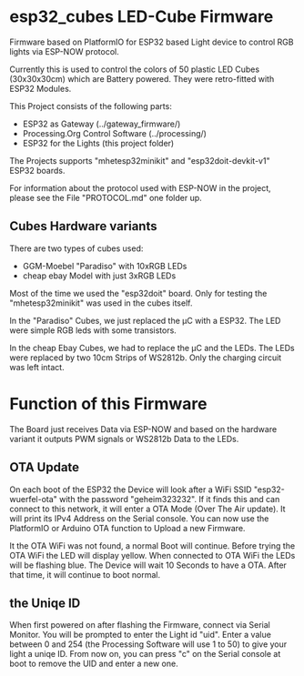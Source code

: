 # esp32_cubes LED-Cube Firmware

Firmware based on PlatformIO for ESP32 based Light device to control RGB lights
via ESP-NOW protocol.

Currently this is used to control the colors of 50 plastic LED Cubes (30x30x30cm)
which are Battery powered. They were retro-fitted with ESP32 Modules.

This Project consists of the following parts:

 * ESP32 as Gateway (../gateway_firmware/)
 * Processing.Org Control Software (../processing/)
 * ESP32 for the Lights (this project folder) 
 
The Projects supports "mhetesp32minikit" and "esp32doit-devkit-v1" ESP32 boards.

For information about the protocol used with ESP-NOW in the project, please see the
File "PROTOCOL.md" one folder up.


## Cubes Hardware variants

There are two types of cubes used:

 * GGM-Moebel "Paradiso" with 10xRGB LEDs
 * cheap ebay Model with just 3xRGB LEDs

Most of the time we used the "esp32doit" board. Only for testing the
"mhetesp32minikit" was used in the cubes itself.

In the "Paradiso" Cubes, we just replaced the µC with a ESP32.
The LED were simple RGB leds with some transistors.

In the cheap Ebay Cubes, we had to replace the µC and the LEDs.
The LEDs were replaced by two 10cm Strips of WS2812b. Only the charging 
circuit was left intact. 


# Function of this Firmware

The Board just receives Data via ESP-NOW and based on the hardware variant it
outputs PWM signals or WS2812b Data to the LEDs.

## OTA Update

On each boot of the ESP32 the Device will look after a WiFi SSID
"esp32-wuerfel-ota" with the password "geheim323232". If it finds this and can
connect to this network, it will enter a OTA Mode (Over The Air update).
It will print its IPv4 Address on the Serial console. You can now use the PlatformIO
or Arduino OTA function to Upload a new Firmware.

It the OTA WiFi was not found, a normal Boot will continue.
Before trying the OTA WiFi the LED will display yellow. When connected to OTA WiFi
the LEDs will be flashing blue. The Device will wait 10 Seconds to have a OTA.
After that time, it will continue to boot normal.

## the Uniqe ID

When first powered on after flashing the Firmware, connect via Serial Monitor.
You will be prompted to enter the Light id "uid". Enter a value between 0 and
254 (the Processing Software will use 1 to 50) to give your light a uniqe ID.
From now on, you can press "c" on the Serial console at boot to remove the UID
and enter a new one.

